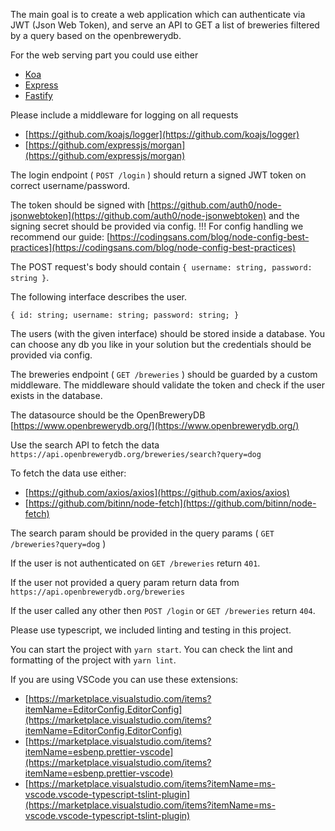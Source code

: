 
The main goal is to create a web application which can authenticate via JWT (Json Web Token), and serve an API to GET a list of breweries filtered by a query based on the openbrewerydb.

For the web serving part you could use either

-   [Koa](https://koajs.com/)
-   [Express](https://expressjs.com/)
-   [Fastify](https://www.fastify.io/)

Please include a middleware for logging on all requests

-   [https://github.com/koajs/logger](https://github.com/koajs/logger)
-   [https://github.com/expressjs/morgan](https://github.com/expressjs/morgan)

The login endpoint ( `POST /login` ) should return a signed JWT token on correct username/password.

The token should be signed with [https://github.com/auth0/node-jsonwebtoken](https://github.com/auth0/node-jsonwebtoken) and the signing secret should be provided via config. !!!
For config handling we recommend our guide: [https://codingsans.com/blog/node-config-best-practices](https://codingsans.com/blog/node-config-best-practices)

The POST request's body should contain `{ username: string, password: string }`.

The following interface describes the user.

`{ id: string; username: string; password: string; }`

The users (with the given interface) should be stored inside a database. You can choose any db you like in your solution but the credentials should be provided via config. 

The breweries endpoint ( `GET /breweries` ) should be guarded by a custom middleware. The middleware should validate the token and check if the user exists in the database.

The datasource should be the OpenBreweryDB [https://www.openbrewerydb.org/](https://www.openbrewerydb.org/)

Use the search API to fetch the data `https://api.openbrewerydb.org/breweries/search?query=dog`

To fetch the data use either:

-   [https://github.com/axios/axios](https://github.com/axios/axios)
-   [https://github.com/bitinn/node-fetch](https://github.com/bitinn/node-fetch)

The search param should be provided in the query params ( `GET /breweries?query=dog` )

If the user is not authenticated on `GET /breweries` return `401`.

If the user not provided a query param return data from `https://api.openbrewerydb.org/breweries`

If the user called any other then `POST /login` or `GET /breweries` return `404`.

Please use typescript, we included linting and testing in this project.

You can start the project with `yarn start`. You can check the lint and formatting of the project with `yarn lint`.

If you are using VSCode you can use these extensions:

-   [https://marketplace.visualstudio.com/items?itemName=EditorConfig.EditorConfig](https://marketplace.visualstudio.com/items?itemName=EditorConfig.EditorConfig)
-   [https://marketplace.visualstudio.com/items?itemName=esbenp.prettier-vscode](https://marketplace.visualstudio.com/items?itemName=esbenp.prettier-vscode)
-   [https://marketplace.visualstudio.com/items?itemName=ms-vscode.vscode-typescript-tslint-plugin](https://marketplace.visualstudio.com/items?itemName=ms-vscode.vscode-typescript-tslint-plugin)